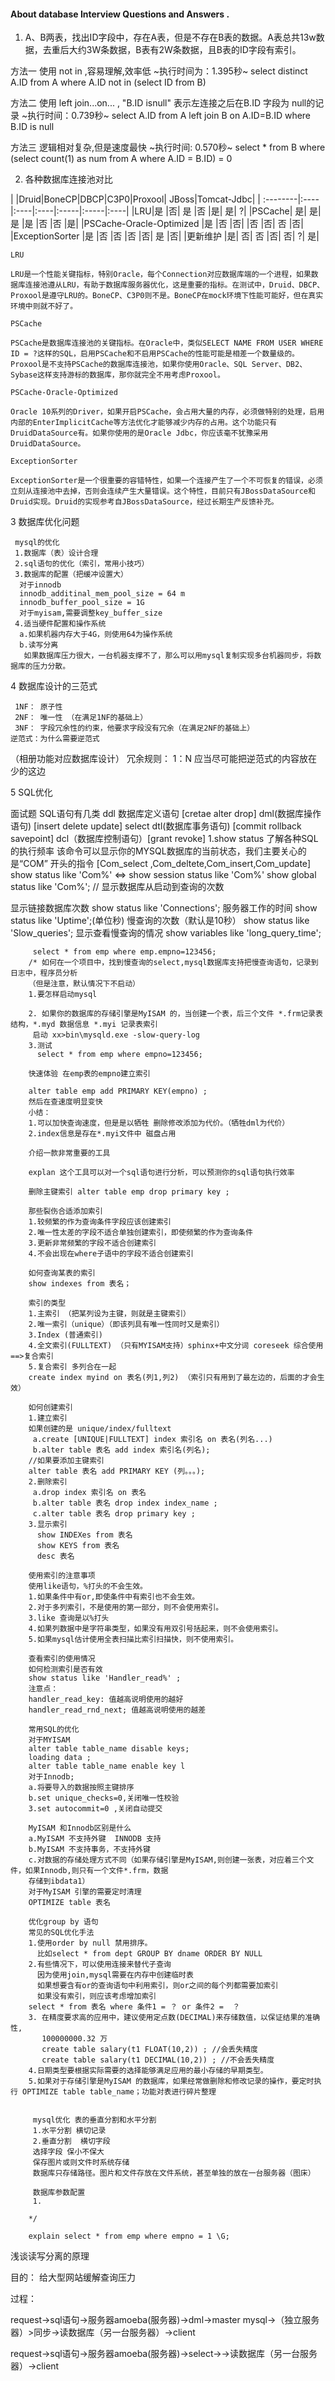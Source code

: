 #### About database Interview Questions and Answers .
   
 1. A、B两表，找出ID字段中，存在A表，但是不存在B表的数据。A表总共13w数据，去重后大约3W条数据，B表有2W条数据，且B表的ID字段有索引。

  方法一 使用 not in ,容易理解,效率低  ~执行时间为：1.395秒~
  select distinct A.ID from  A where A.ID not in (select ID from B)

  方法二 使用 left join...on... , "B.ID isnull" 表示左连接之后在B.ID 字段为 null的记录  ~执行时间：0.739秒~
  select A.ID from A left join B on A.ID=B.ID where B.ID is null

  方法三 逻辑相对复杂,但是速度最快  ~执行时间: 0.570秒~
  select * from  B 
  where (select count(1) as num from A where A.ID = B.ID) = 0 

 2. 各种数据库连接池对比
 
|	|Druid|BoneCP|DBCP|C3P0|Proxool| JBoss|Tomcat-Jdbc|
| :--------|:----|:----|:----|:-----|:-----|:----|
|LRU|是	|否|	是	|否	|是|	是|	?|
|PSCache|	是|	是|	是	|是	|否	|否	|是|
|PSCache-Oracle-Optimized	|是	|否	|否|	|否	|否|	否	|否|
|ExceptionSorter	|是	|否	|否	|否	|否|	是	|否|
|更新维护	|是|	否|	否	|否|	否|	?|	是|

    LRU

    LRU是一个性能关键指标，特别Oracle，每个Connection对应数据库端的一个进程，如果数据库连接池遵从LRU，有助于数据库服务器优化，这是重要的指标。在测试中，Druid、DBCP、Proxool是遵守LRU的。BoneCP、C3P0则不是。BoneCP在mock环境下性能可能好，但在真实环境中则就不好了。

    PSCache

    PSCache是数据库连接池的关键指标。在Oracle中，类似SELECT NAME FROM USER WHERE ID = ?这样的SQL，启用PSCache和不启用PSCache的性能可能是相差一个数量级的。Proxool是不支持PSCache的数据库连接池，如果你使用Oracle、SQL Server、DB2、Sybase这样支持游标的数据库，那你就完全不用考虑Proxool。

    PSCache-Oracle-Optimized

    Oracle 10系列的Driver，如果开启PSCache，会占用大量的内存，必须做特别的处理，启用内部的EnterImplicitCache等方法优化才能够减少内存的占用。这个功能只有DruidDataSource有。如果你使用的是Oracle Jdbc，你应该毫不犹豫采用DruidDataSource。

    ExceptionSorter

    ExceptionSorter是一个很重要的容错特性，如果一个连接产生了一个不可恢复的错误，必须立刻从连接池中去掉，否则会连续产生大量错误。这个特性，目前只有JBossDataSource和Druid实现。Druid的实现参考自JBossDataSource，经过长期生产反馈补充。
    

 3 数据库优化问题
 
     mysql的优化
     1.数据库（表）设计合理
     2.sql语句的优化（索引，常用小技巧）
     3.数据库的配置（把缓冲设置大）
      对于innodb
      innodb_additinal_mem_pool_size = 64 m 
      innodb_buffer_pool_size = 1G 
      对于myisam,需要调整key_buffer_size
     4.适当硬件配置和操作系统
      a.如果机器内存大于4G，则使用64为操作系统
      b.读写分离
       如果数据库压力很大，一台机器支撑不了，那么可以用mysql复制实现多台机器同步，将数据库的压力分散。
       
 
 4 数据库设计的三范式
 
     1NF： 原子性
     2NF： 唯一性 （在满足1NF的基础上）
     3NF： 字段冗余性的约束，他要求字段没有冗余（在满足2NF的基础上）
	逆范式：为什么需要逆范式
   
   （相册功能对应数据库设计）
	冗余规则： 1：N 应当尽可能把逆范式的内容放在少的这边
 
 5 SQL优化
  
  面试题
  SQL语句有几类
  ddl 数据库定义语句  [cretae alter drop]
  dml(数据库操作语句) [insert delete update]
  select
  dtl(数据库事务语句) [commit rollback savepoint]
  dcl（数据库控制语句）[grant revoke]
  1.show status 了解各种SQL的执行频率
  该命令可以显示你的MYSQL数据库的当前状态，我们主要关心的是“COM”
 开头的指令 [Com_select ,Com_deltete,Com_insert,Com_update]
 show status like 'Com%' <=> show  session status like 'Com%'
 show global status  like 'Com%'; // 显示数据库从启动到查询的次数
 
 显示链接数据库次数
 show status like 'Connections';
 服务器工作的时间
 show status like 'Uptime';(单位秒)
 慢查询的次数（默认是10秒）
 show status like 'Slow_queries';
 显示查看慢查询的情况
 show variables like 'long_query_time';

         select * from emp where emp.empno=123456;
        /* 如何在一个项目中，找到慢查询的select,mysql数据库支持把慢查询语句，记录到日志中，程序员分析
        （但是注意，默认情况下不启动）
        1.要怎样启动mysql

        2. 如果你的数据库的存储引擎是MyISAM 的，当创建一个表，后三个文件 *.frm记录表结构，*.myd 数据信息 *.myi 记录表索引
         启动 xx>bin\mysqld.exe -slow-query-log 
        3.测试 
          select * from emp where empno=123456;

        快速体验 在emp表的empno建立索引

        alter table emp add PRIMARY KEY(empno) ;
        然后在查速度明显变快
        小结：
        1.可以加快查询速度，但是是以牺牲 删除修改添加为代价。（牺牲dml为代价）
        2.index信息是存在*.myi文件中 磁盘占用

        介绍一款非常重要的工具

        explan 这个工具可以对一个sql语句进行分析，可以预测你的sql语句执行效率

        删除主键索引 alter table emp drop primary key ;

        那些裂伤合适添加索引
        1.较频繁的作为查询条件字段应该创建索引
        2.唯一性太差的字段不适合单独创建索引，即使频繁的作为查询条件
        3.更新非常频繁的字段不适合创建索引
        4.不会出现在where子语中的字段不适合创建索引

        如何查询某表的索引
        show indexes from 表名；

        索引的类型
        1.主索引 （把某列设为主键，则就是主键索引）
        2.唯一索引（unique）（即该列具有唯一性同时又是索引）
        3.Index (普通索引)
        4.全文索引(FULLTEXT) （只有MYISAM支持）sphinx+中文分词 coreseek 综合使用==>复合索引
        5.复合索引 多列合在一起
        create index myind on 表名(列1,列2) （索引只有用到了最左边的，后面的才会生效）

        如何创建索引
        1.建立索引
        如果创建的是 unique/index/fulltext 
         a.create [UNIQUE|FULLTEXT] index 索引名 on 表名(列名...)
         b.alter table 表名 add index 索引名(列名);
        //如果要添加主键索引
        alter table 表名 add PRIMARY KEY (列。。。);
        2.删除索引
         a.drop index 索引名 on 表名
         b.alter table 表名 drop index index_name ;
         c.alter table 表名 drop primary key ;
        3.显示索引
          show INDEXes from 表名
          show KEYS from 表名 
          desc 表名 

        使用索引的注意事项
        使用like语句，%打头的不会生效。
        1.如果条件中有or,即使条件中有索引也不会生效。
        2.对于多列索引，不是使用的第一部分，则不会使用索引。
        3.like 查询是以%打头
        4.如果列数据中是字符串类型，如果没有用双引号括起来，则不会使用索引。
        5.如果mysql估计使用全表扫描比索引扫描快，则不使用索引。

        查看索引的使用情况
        如何检测索引是否有效
        show status like 'Handler_read%' ;
        注意点：
        handler_read_key: 值越高说明使用的越好
        handler_read_rnd_next; 值越高说明使用的越差

        常用SQL的优化
        对于MYISAM
        alter table table_name disable keys;
        loading data ;
        alter table table_name enable key l
        对于Innodb;
        a.将要导入的数据按照主键排序
        b.set unique_checks=0,关闭唯一性校验
        3.set autocommit=0 ,关闭自动提交

        MyISAM 和Innodb区别是什么
        a.MyISAM 不支持外键  INNODB 支持
        b.MyISAM 不支持事务，不支持外键
        c.对数据的存储处理方式不同（如果存储引擎是MyISAM,则创建一张表，对应着三个文件，如果Innodb,则只有一个文件*.frm，数据
        存储到ibdata1）
        对于MyISAM 引擎的需要定时清理
        OPTIMIZE table 表名 

        优化group by 语句
        常见的SQL优化手法
        1.使用order by null 禁用排序。
          比如select * from dept GROUP BY dname ORDER BY NULL
        2.有些情况下，可以使用连接来替代子查询
          因为使用join,mysql需要在内存中创建临时表
          如果想要含有or的查询语句中利用索引，则or之间的每个列都需要加索引
          如果没有索引，则应该考虑增加索引
        select * from 表名 where 条件1 = ？ or 条件2 =  ？
        3. 在精度要求高的应用中，建议使用定点数(DECIMAL)来存储数值，以保证结果的准确性,
           100000000.32 万
           create table salary(t1 FLOAT(10,2)) ; //会丢失精度
           create table salary(t1 DECIMAL(10,2)) ; //不会丢失精度
        4.日期类型要根据实际需要的选择能够满足应用的最小存储的早期类型。
        5.如果对于存储引擎是MyISAM 的数据库，如果经常做删除和修改记录的操作，要定时执行 OPTIMIZE table table_name；功能对表进行碎片整理


         mysql优化 表的垂直分割和水平分割
         1.水平分割 横切记录
         2.垂直分割  横切字段
         选择字段 保小不保大
         保存图片或则文件时系统存储
         数据库只存储路径。图片和文件存放在文件系统，甚至单独的放在一台服务器（图床）

         数据库参数配置
         1. 

        */

        explain select * from emp where empno = 1 \G; 
 
 浅谈读写分离的原理
 
 目的： 给大型网站缓解查询压力
 
 过程： 
 
 request->sql语句->服务器amoeba(服务器)->dml->master mysql->（独立服务器）>同步->读数据库（另一台服务器）->client
 
 request->sql语句->服务器amoeba(服务器)->select->->读数据库（另一台服务器）->client
 